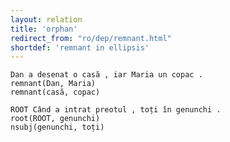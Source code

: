 ```yaml
---
layout: relation
title: 'orphan'
redirect_from: "ro/dep/remnant.html"
shortdef: 'remnant in ellipsis'
---
```


~~~ sdparse
Dan a desenat o casă , iar Maria un copac .
remnant(Dan, Maria)
remnant(casă, copac)
~~~

~~~ sdparse
ROOT Când a intrat preotul , toți în genunchi .
root(ROOT, genunchi)
nsubj(genunchi, toți)
~~~
<!-- Interlanguage links updated Út zář 29 18:41:33 CEST 2020 -->
